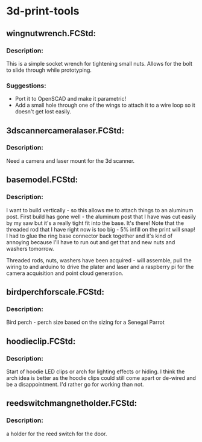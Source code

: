 # 3d-print-tools

## wingnutwrench.FCStd:  
### Description:  
This is a simple socket wrench for tightening small nuts.  Allows for the bolt to slide through while prototyping.  
  
### Suggestions:  
* Port it to OpenSCAD and make it parametric!
* Add a small hole through one of the wings to attach it to a wire loop so it doesn't get lost easily.

## 3dscannercameralaser.FCStd:  
### Description:
Need a camera and laser mount for the 3d scanner.

## basemodel.FCStd:
### Description:
I want to build vertically - so this allows me to attach things to an aluminum post.
First build has gone well - the aluminum post that I have was cut easily by my saw but it's a really tight fit into the base.  It's there!
Note that the threaded rod that I have right now is too big - 5% infill on the print will snap!  I had to glue the ring base connector back together and it's kind of annoying because I'll have to run out and get that and new nuts and washers tomorrow.

Threaded rods, nuts, washers have been acquired - will assemble, pull the wiring to and arduino to drive the plater and laser and a raspberry pi for the camera
acquisition and point cloud generation.

## birdperchforscale.FCStd:  
### Description:  
Bird perch - perch size based on the sizing for a Senegal Parrot

## hoodieclip.FCStd:
### Description:
Start of hoodie LED clips or arch for lighting effects or hiding.  I think the arch idea is better as the hoodie clips could still come apart or de-wired and be a disappointment.  I'd rather go for working than not.

## reedswitchmangnetholder.FCStd:
### Description:
a holder for the reed switch for the door.